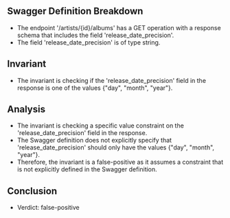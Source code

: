 ## Swagger Definition Breakdown
- The endpoint '/artists/{id}/albums' has a GET operation with a response schema that includes the field 'release_date_precision'.
- The field 'release_date_precision' is of type string.

## Invariant
- The invariant is checking if the 'release_date_precision' field in the response is one of the values {"day", "month", "year"}.

## Analysis
- The invariant is checking a specific value constraint on the 'release_date_precision' field in the response.
- The Swagger definition does not explicitly specify that 'release_date_precision' should only have the values {"day", "month", "year"}.
- Therefore, the invariant is a false-positive as it assumes a constraint that is not explicitly defined in the Swagger definition.

## Conclusion
- Verdict: false-positive
